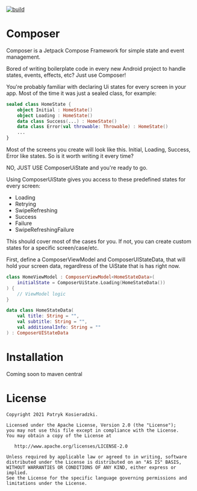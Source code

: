 [![build](https://github.com/k0siara/composer/actions/workflows/android.yml/badge.svg?branch=master)](https://github.com/k0siara/composer/actions/workflows/android.yml)

Composer
========

Composer is a Jetpack Compose Framework for simple state and event management. 

Bored of writing boilerplate code in every new Android project to handle states, events, effects, etc?
Just use Composer!

You're probably familiar with declaring Ui states for every screen in your app. Most of the time it was just a sealed class, for example:
```kotlin
sealed class HomeState {
    object Initial : HomeState()
    object Loading : HomeState()
    data class Success(...) : HomeState()
    data class Error(val throwable: Throwable) : HomeState()
    ...
}
```

Most of the screens you create will look like this. Initial, Loading, Success, Error like states. So is it worth writing it every time? 

NO, JUST USE ComposerUiState and you're ready to go.

Using ComposerUiState gives you access to these predefined states for every screen:

- Loading
- Retrying
- SwipeRefreshing
- Success
- Failure
- SwipeRefreshingFailure

This should cover most of the cases for you. If not, you can create custom states for a specific screen/case/etc.

First, define a ComposerViewModel and ComposerUIStateData, that will hold your screen data, regardlress of the UiState that is has right now. 

```kotlin
class HomeViewModel : ComposerViewModel<HomeStateData>(
    initialState = ComposerUiState.Loading(HomeStateData())
) {
    // ViewModel logic
}

data class HomeStateData(
    val title: String = "",
    val subtitle: String = "",
    val additionalInfo: String = ""
) : ComposerUIStateData
```

Installation
=======
Coming soon to maven central

License
=======

    Copyright 2021 Patryk Kosieradzki.

    Licensed under the Apache License, Version 2.0 (the "License");
    you may not use this file except in compliance with the License.
    You may obtain a copy of the License at

       http://www.apache.org/licenses/LICENSE-2.0

    Unless required by applicable law or agreed to in writing, software
    distributed under the License is distributed on an "AS IS" BASIS,
    WITHOUT WARRANTIES OR CONDITIONS OF ANY KIND, either express or implied.
    See the License for the specific language governing permissions and
    limitations under the License.
